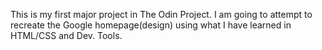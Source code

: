 This is my first major project in The Odin Project.  I am going to attempt to recreate the Google homepage(design) using what I have learned in HTML/CSS and Dev. Tools.
